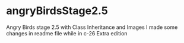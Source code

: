 # angryBirdsStage2.5
Angry Birds stage 2.5 with Class Inheritance and Images
I made some changes in readme file while in c-26 
Extra edition 